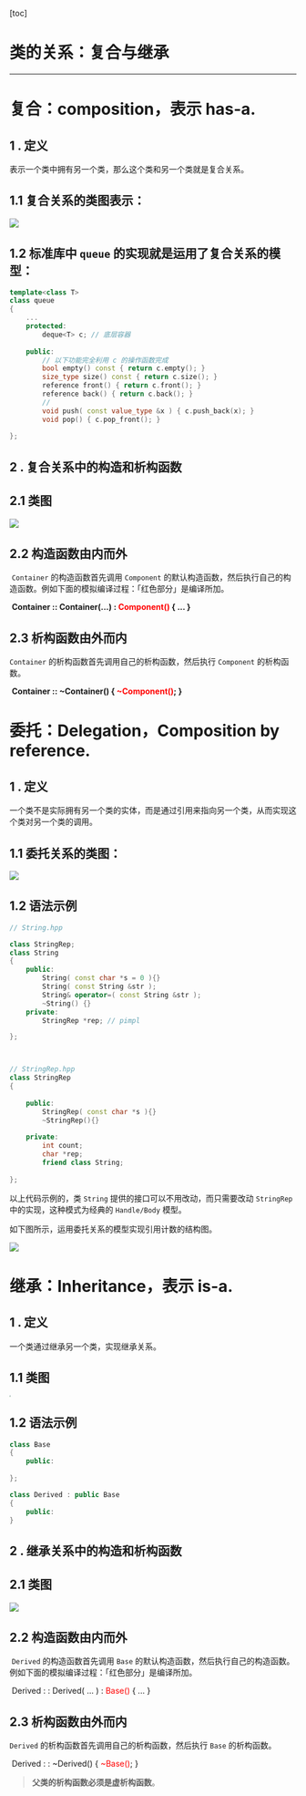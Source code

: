 [toc]

# 类的关系：复合与继承

---------------

# 复合：composition，表示 has-a.

## 1 . 定义

表示一个类中拥有另一个类，那么这个类和另一个类就是复合关系。

## 	1.1 复合关系的类图表示：

<img src=".\pics\com.png"/>



## 	1.2 标准库中 `queue` 的实现就是运用了复合关系的模型：

```c++
template<class T>
class queue
{
	...
	protected:
		deque<T> c;	// 底层容器
    
    public:
    	// 以下功能完全利用 c 的操作函数完成
    	bool empty() const { return c.empty(); }
    	size_type size() const { return c.size(); }
    	reference front() { return c.front(); }
    	reference back() { return c.back(); }
    	//
    	void push( const value_type &x ) { c.push_back(x); }
    	void pop() { c.pop_front(); }
		
};
```



## 2 . 复合关系中的构造和析构函数

## 	2.1 类图

![](.\pics\com_ctor.png)

## 	2.2 构造函数由内而外

​	`Container` 的构造函数首先调用 `Component` 的默认构造函数，然后执行自己的构造函数。例如下面的模拟编译过程：「红色部分」是编译所加。

​	**Container :: Container(...) : <font color=red>Component()</font> { ... }**	



## 	2.3 析构函数由外而内

`Container` 的析构函数首先调用自己的析构函数，然后执行 `Component` 的析构函数。

​	**Container :: ~Container() {   <font color=red>~Component()</font>;  }**

# 委托：Delegation，Composition by reference.

## 1 . 定义

一个类不是实际拥有另一个类的实体，而是通过引用来指向另一个类，从而实现这个类对另一个类的调用。

## 	1.1 委托关系的类图：

![](.\pics\dele.png)

## 	1.2 语法示例

```c++
// String.hpp

class StringRep;
class String
{
	public:
		String( const char *s = 0 ){}
		String( const String &str );
		String& operator=( const String &str );
		~String() {}
	private:
		StringRep *rep;	// pimpl 

};



// StringRep.hpp
class StringRep
{
    
    public:
		StringRep( const char *s ){}
    	~StringRep(){}
    
    private:
    	int count;
    	char *rep;
    	friend class String;
    
};
```

以上代码示例的，类 `String` 提供的接口可以不用改动，而只需要改动 `StringRep` 中的实现，这种模式为经典的 `Handle/Body` 模型。

如下图所示，运用委托关系的模型实现引用计数的结构图。

![](.\pics\ref_count.png)

# 继承：Inheritance，表示 is-a.

## 1 . 定义

一个类通过继承另一个类，实现继承关系。

## 	1.1 类图

<img src=".\pics\inherit.png" style="zoom:15%;" />

## 1.2 语法示例

```c++
class Base
{
	public:
		
};

class Derived : public Base
{
    public:
}
```

## 2 . 继承关系中的构造和析构函数

## 	2.1 类图

![](.\pics\\inherit_ctor.png)

## 	2.2 构造函数由内而外

​	`Derived` 的构造函数首先调用 `Base` 的默认构造函数，然后执行自己的构造函数。例如下面的模拟编译过程：「红色部分」是编译所加。

​	Derived : : Derived( ... ) : <font color=red>Base()</font> { ... }	



## 	2.3 析构函数由外而内

`Derived` 的析构函数首先调用自己的析构函数，然后执行 `Base` 的析构函数。

​	Derived : : ~Derived() {   <font color=red>~Base()</font>;  }

>   **父类的析构函数必须是虚析构函数**。

